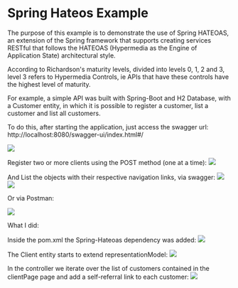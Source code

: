 # Spring Hateos Example

The purpose of this example is to demonstrate the use of Spring HATEOAS, an extension of the Spring framework that supports creating services
RESTful that follows the HATEOAS (Hypermedia as the Engine of Application State) architectural style.

According to Richardson's maturity levels, divided into levels 0, 1, 2 and 3, level 3 refers to Hypermedia Controls, ie APIs that have these controls have the highest level of maturity.

For example, a simple API was built with Spring-Boot and H2 Database, with a Customer entity, in which it is possible to register a customer, list a customer and list all customers.



To do this, after starting the application, just access the swagger url:  http://localhost:8080/swagger-ui/index.html#/

![](https://user-images.githubusercontent.com/414878/218900738-c4472ae9-0820-4fca-becc-f26f1fb43efd.PNG)

Register two or more clients using the POST method (one at a time):
![](https://user-images.githubusercontent.com/414878/218904273-891334c7-b1ff-46ae-8344-6a22c8be3c71.PNG)

And List the objects with their respective navigation links, via swagger:
![](https://user-images.githubusercontent.com/414878/218901676-e5886022-088a-49e3-8ed1-d185a8eda829.PNG)
![](https://user-images.githubusercontent.com/414878/218901887-6b46d10e-5d96-4138-b6cd-451c63cd7bcc.PNG)


Or via Postman:

![](https://user-images.githubusercontent.com/414878/218902186-fc8ee899-ef3d-4033-89a6-62ea3554facb.PNG)

What I did:

Inside the pom.xml the Spring-Hateoas dependency was added:
![](https://user-images.githubusercontent.com/414878/218905707-47e3e9bb-32c5-4274-b0d3-7787cd43f189.PNG)

The Client entity starts to extend representationModel:
![](https://user-images.githubusercontent.com/414878/218905820-3c5919f5-e6eb-46f8-b830-1fe762e9485d.PNG)

In the controller we iterate over the list of customers contained in the clientPage page and add a self-referral link to each customer:
![](https://user-images.githubusercontent.com/414878/218905980-4a387ce8-7af8-4789-8fe1-5cb3829aa87b.PNG)
